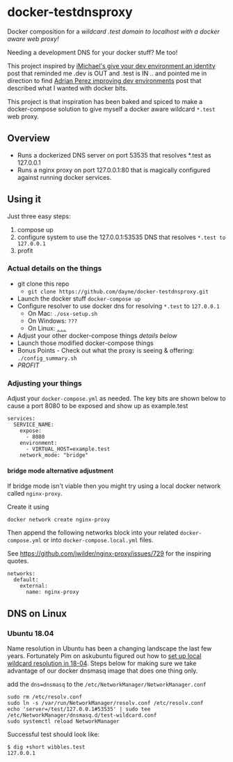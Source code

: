 # docker-testdnsproxy

Docker composition for a _wildcard .test domain to localhost with a docker aware web proxy!_

Needing a development DNS for your docker stuff? Me too! 

This project inspired by [iMichael's give your dev environment an identity](https://medium.com/@iMichael/give-your-dev-environment-an-identity-490bc25c9dd1) post that reminded me .dev is OUT and .test is IN .. and pointed me in direction to find [Adrian Perez improving dev environments](https://adrianperez.org/improving-dev-environments-all-the-http-things/) post that described what I wanted with docker bits.

This project is that inspiration has been baked and spiced to make a docker-compose solution to give myself a docker aware wildcard `*.test` web proxy.

## Overview

* Runs a dockerized DNS server on port 53535 that resolves \*.test as 127.0.0.1
* Runs a nginx proxy on port 127.0.0.1:80 that is magically configured against
  running docker services.

## Using it
Just three easy steps:

1) compose up
2) configure system to use the 127.0.0.1:53535 DNS that resolves `*.test to 127.0.0.1`
3) profit

### Actual details on the things

* git clone this repo
  * `git clone https://github.com/dayne/docker-testdnsproxy.git`
* Launch the docker stuff `docker-compose up`
* Configure resolver to use docker dns for resolving `*.test` to `127.0.0.1`
  * On Mac:  `./osx-setup.sh` 
  * On Windows: `???`
  * On Linux: [`...`](#dns-on-linux)
* Adjust your other docker-compose things _details below_
* Launch those modified docker-compose things
* Bonus Points - Check out what the proxy is seeing & offering: 
  `./config_summary.sh`
* _PROFIT_

### Adjusting your things

Adjust your `docker-compose.yml` as needed.  The key bits are shown below to
cause a port 8080 to be exposed and show up as example.test

```
services:
  SERVICE_NAME:
    expose:
      - 8080
    environment:
      - VIRTUAL_HOST=example.test
    network_mode: "bridge"
```

#### bridge mode alternative adjustment

If bridge mode isn't viable then you might try using a 
local docker network called `nginx-proxy`.  

Create it using 

`docker network create nginx-proxy`

Then append the following networks block into your related `docker-compose.yml` or into `docker-compose.local.yml` files.

See https://github.com/jwilder/nginx-proxy/issues/729 for the inspiring quotes.

```
networks:
  default:
    external:
      name: nginx-proxy
```

## DNS on Linux

### Ubuntu 18.04

Name resolution in Ubuntu has been a changing landscape the last few years.  Fortunately Pim on askubuntu figured out how to [set up local wildcard resolution in 18-04](https://askubuntu.com/questions/1029882/how-can-i-set-up-local-wildcard-127-0-0-1-domain-resolution-on-18-04). Steps below for making sure we take advantage of our docker dnsmasq image that does one thing only.

add the `dns=dnsmasq` to the `/etc/NetworkManager/NetworkManager.conf`

```
sudo rm /etc/resolv.conf 
sudo ln -s /var/run/NetworkManager/resolv.conf /etc/resolv.conf
echo 'server=/test/127.0.0.1#53535' | sudo tee /etc/NetworkManager/dnsmasq.d/test-wildcard.conf
sudo systemctl reload NetworkManager
```

Successful test should look like:
```
$ dig +short wibbles.test
127.0.0.1
```
